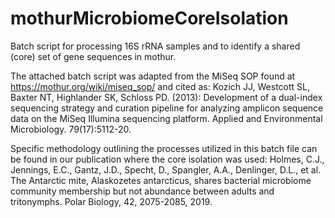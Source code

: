# mothurMicrobiomeCoreIsolation
Batch script for processing 16S rRNA samples and to identify a shared (core) set of gene sequences in mothur.

The attached batch script was adapted from the MiSeq SOP found at https://mothur.org/wiki/miseq_sop/ and cited as: 
Kozich JJ, Westcott SL, Baxter NT, Highlander SK, Schloss PD. (2013): Development of a dual-index sequencing strategy and curation pipeline for analyzing amplicon sequence data on the MiSeq Illumina sequencing platform. Applied and Environmental Microbiology. 79(17):5112-20.

Specific methodology outlining the processes utilized in this batch file can be found in our publication where the core isolation was used: 
Holmes, C.J., Jennings, E.C., Gantz, J.D., Specht, D., Spangler, A.A., Denlinger, D.L., et al. The Antarctic mite, Alaskozetes antarcticus, shares bacterial microbiome community membership but not abundance between adults and tritonymphs. Polar Biology, 42, 2075-2085, 2019.
